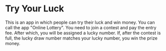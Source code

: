 # Try Your Luck

This is an app in which people can try their luck and win money. You can call the app "Online Lottery". You need to join a contest and pay the entry fee. After which, you will be assigned a lucky number. If, after the contest is full, the lucky draw number matches your lucky number, you win the prize money. 
